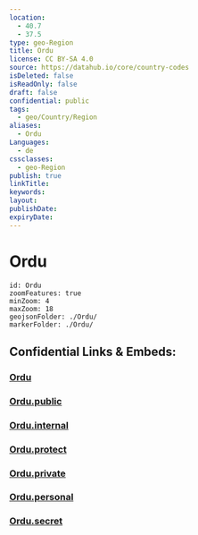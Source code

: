 ```yaml
---
location:
  - 40.7
  - 37.5
type: geo-Region
title: Ordu
license: CC BY-SA 4.0
source: https://datahub.io/core/country-codes
isDeleted: false
isReadOnly: false
draft: false
confidential: public
tags:
  - geo/Country/Region
aliases:
  - Ordu
Languages:
  - de
cssclasses:
  - geo-Region
publish: true
linkTitle:
keywords:
layout:
publishDate:
expiryDate:
---
```


# Ordu

```leaflet
id: Ordu
zoomFeatures: true 
minZoom: 4 
maxZoom: 18
geojsonFolder: ./Ordu/
markerFolder: ./Ordu/
```


## Confidential Links & Embeds: 

### [Ordu](/_Standards/Earth/Continent/Europe/Europe~East/Turkey/Provinces~Turkey/Ordu.md) 

### [Ordu.public](/_public/Earth/Continent/Europe/Europe~East/Turkey/Provinces~Turkey/Ordu.public.md) 

### [Ordu.internal](/_internal/Earth/Continent/Europe/Europe~East/Turkey/Provinces~Turkey/Ordu.internal.md) 

### [Ordu.protect](/_protect/Earth/Continent/Europe/Europe~East/Turkey/Provinces~Turkey/Ordu.protect.md) 

### [Ordu.private](/_private/Earth/Continent/Europe/Europe~East/Turkey/Provinces~Turkey/Ordu.private.md) 

### [Ordu.personal](/_personal/Earth/Continent/Europe/Europe~East/Turkey/Provinces~Turkey/Ordu.personal.md) 

### [Ordu.secret](/_secret/Earth/Continent/Europe/Europe~East/Turkey/Provinces~Turkey/Ordu.secret.md)

